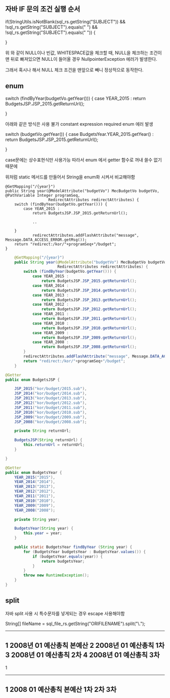 ## 자바 IF 문의 조건 실행 순서

if(StringUtils.isNotBlank(sql_rs.getString("SUBJECT")) && !sql_rs.getString("SUBJECT").equals("&nbsp;") && !sql_rs.getString("SUBJECT").equals(" ")) { 

}

위 와 같이 NULL이나 빈값, WHITESPACE값을 체크할 때, NULL을 체크하는 조건이 맨 뒤로 빠져있으면 NULL이 들어올 경우 NullpointerException 에러가 발생한다.

그래서 혹시나 해서 NULL 체크 조건을 맨앞으로 빼니 정상적으로 동작한다.

## enum

switch (findByYear(budgetVo.getYear())) {
            case YEAR_2015 :
                return BudgetsJSP.JSP_2015.getReturnUrl();

}

아래와 같은 방식은 사용 불가  constant expression required enum 에러 발생

switch (budgetVo.getYear()) {
            case BudgetsYear.YEAR_2015.getYear() :
                return BudgetsJSP.JSP_2015.getReturnUrl();

}

case문에는 상수표현식만 사용가능 따라서 enum 에서 getter 함수로 꺼내 쓸수  없기 때문에 

위처럼 static 메서드를 만들어서 String을 enum화 시켜서 비교해야함


    @GetMapping("/{year}")
    public String year(@ModelAttribute("budgetVo") MecBudgetVo budgetVo, @PathVariable Integer programSeq,
                       RedirectAttributes redirectAttributes) {
        switch (findByYear(budgetVo.getYear())) {
            case YEAR_2015 :
                return BudgetsJSP.JSP_2015.getReturnUrl();

                ..

        }
                redirectAttributes.addFlashAttribute("message", Message.DATA_ACCESS_ERROR.getMsg());
        return "redirect:/kor/"+programSeq+"/budget";
    }

```java
    @GetMapping("/{year}")
    public String year(@ModelAttribute("budgetVo") MecBudgetVo budgetVo, @PathVariable Integer programSeq,
                       RedirectAttributes redirectAttributes) {
        switch (findByYear(budgetVo.getYear())) {
            case YEAR_2015 :
                return BudgetsJSP.JSP_2015.getReturnUrl();
            case YEAR_2014 :
                return BudgetsJSP.JSP_2014.getReturnUrl();
            case YEAR_2013 :
                return BudgetsJSP.JSP_2013.getReturnUrl();
            case YEAR_2012 :
                return BudgetsJSP.JSP_2012.getReturnUrl();
            case YEAR_2011 :
                return BudgetsJSP.JSP_2011.getReturnUrl();
            case YEAR_2010 :
                return BudgetsJSP.JSP_2010.getReturnUrl();
            case YEAR_2009 :
                return BudgetsJSP.JSP_2009.getReturnUrl();
            case YEAR_2008 :
                return BudgetsJSP.JSP_2008.getReturnUrl();
        }
        redirectAttributes.addFlashAttribute("message", Message.DATA_ACCESS_ERROR.getMsg());
        return "redirect:/kor/"+programSeq+"/budget";
    }
```

```java
@Getter
public enum BudgetsJSP {

    JSP_2015("kor/budget/2015.sub"),
    JSP_2014("kor/budget/2014.sub"),
    JSP_2013("kor/budget/2013.sub"),
    JSP_2012("kor/budget/2012.sub"),
    JSP_2011("kor/budget/2011.sub"),
    JSP_2010("kor/budget/2010.sub"),
    JSP_2009("kor/budget/2009.sub"),
    JSP_2008("kor/budget/2008.sub");

    private String returnUrl;

    BudgetsJSP(String returnUrl) {
        this.returnUrl = returnUrl;
    }

}
```

```java
@Getter
public enum BudgetsYear {
    YEAR_2015("2015"),
    YEAR_2014("2014"),
    YEAR_2013("2013"),
    YEAR_2012("2012"),
    YEAR_2011("2011"),
    YEAR_2010("2010"),
    YEAR_2009("2009"),
    YEAR_2008("2008");

    private String year;

    BudgetsYear(String year) {
        this.year = year;
    }

    public static BudgetsYear findByYear (String year) {
        for (BudgetsYear budgetsYear : BudgetsYear.values()) {
            if (budgetsYear.equals(year)) {
                return budgetsYear;
            }
        }
        throw new RuntimeException();
    }
}
```

## split

자바 split 사용 시 특수문자를 넣게되는 경우 escape 사용해야함

String[] fileName = sql_file_rs.getString("ORIFILENAME").split("\\.");


--------------------------
1 2008년 01 예산총칙 본예산
2 2008년 01 예산총칙 1차
3 2008년 01 예산총칙 2차
4 2008년 01 예산총칙 3차
--------------------------

1

-----------------------------------
1 2008 01 예산총칙 본예산 1차 2차 3차
------------------------------------